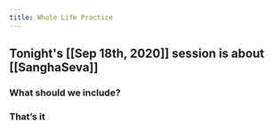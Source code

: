 ```yaml
---
title: Whole Life Practice
---
```


## Tonight's [[Sep 18th, 2020]] session is about [[SanghaSeva]]
### What should we include?
### That’s it
###
